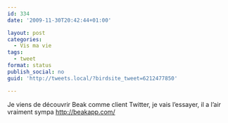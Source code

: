 ```yaml
---
id: 334
date: '2009-11-30T20:42:44+01:00'

layout: post
categories:
  - Vis ma vie
tags:
  - tweet
format: status
publish_social: no
guid: 'http://tweets.local/?birdsite_tweet=6212477850'

---
```


Je viens de découvrir Beak comme client Twitter, je vais l’essayer, il a l’air vraiment sympa http://beakapp.com/